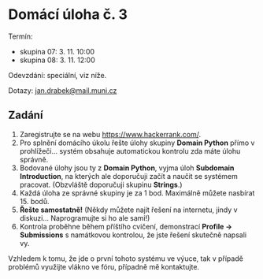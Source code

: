 # Domácí úloha č. 3

Termín: 

- skupina 07: 3. 11. 10:00
- skupina 08: 3. 11. 12:00

Odevzdání: speciální, viz níže.

Dotazy: jan.drabek@mail.muni.cz

## Zadání


1. Zaregistrujte se na webu https://www.hackerrank.com/.
2. Pro splnění domácího úkolu řešte úlohy skupiny **Domain Python** přímo v prohlížeči... systém obsahuje automatickou kontrolu zda máte úlohu správně.
3. Bodované úlohy jsou ty z **Domain Python**, vyjma úloh **Subdomain Introduction**, na kterých ale doporučuji začít a naučit se systémem pracovat. (Obzvláště doporučuji skupinu **Strings**.)
4. Každá úloha ze správné skupiny je za 1 bod. Maximálně můžete nasbírat 15. bodů.
5. **Řešte samostatně!** (Někdy můžete najít řešení na internetu, jindy v diskuzi... Naprogramujte si ho ale sami!)
6. Kontrola proběhne během příštího cvičení, demonstrací **Profile -> Submissions** s namátkovou kontrolou, že jste řešení skutečně napsali vy.

Vzhledem k tomu, že jde o první tohoto systému ve výuce, tak v případě problémů využijte vlákno ve fóru, případně mě kontaktujte.